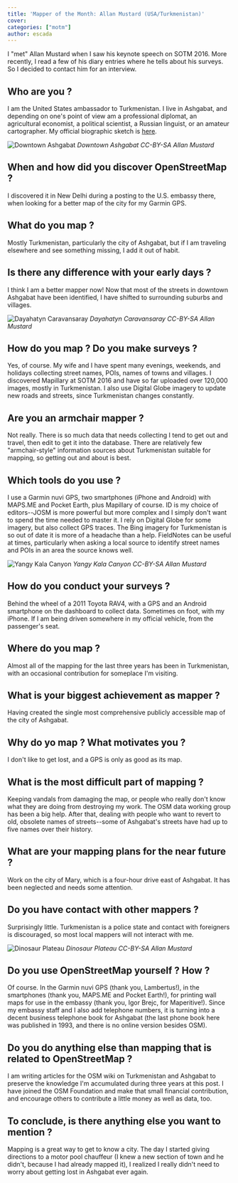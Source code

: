 ```yaml
---
title: 'Mapper of the Month: Allan Mustard (USA/Turkmenistan)'
cover: 
categories: ["motm"]
author: escada
---
```


I "met" Allan Mustard when I saw his keynote speech on SOTM 2016. More recently, I read a few of his diary entries where he tells about his surveys. So I decided to contact him for an interview.

## Who are you ?
I am the United States ambassador to Turkmenistan.  I live in Ashgabat, and depending on one's point of view am a professional diplomat, an agricultural economist, a political scientist, a Russian linguist, or an amateur cartographer.  My official biographic sketch is [here]( https://tm.usembassy.gov/our-relationship/our-ambassador/).


![Downtown Ashgabat](https://photos.smugmug.com/OSM/Screenshots/Mapper-in-the-Spotlight/Allan-Mustard/i-CwBWfkP/0/aba525ac/X3/downtown%20ashgabat-X3.jpg)
*Downtown Ashgabat CC-BY-SA Allan Mustard*

## When and how did you discover OpenStreetMap ?
I discovered it in New Delhi during a posting to the U.S. embassy there, when looking for a better map of the city for my Garmin GPS.

## What do you map ?
Mostly Turkmenistan, particularly the city of Ashgabat, but if I am traveling elsewhere and see something missing, I add it out of habit.

## Is there any difference with your early days ?
I think I am a better mapper now!  Now that most of the streets in downtown Ashgabat have been identified, I have shifted to surrounding suburbs and villages.

![Dayahatyn Caravansaray](https://photos.smugmug.com/OSM/Screenshots/Mapper-in-the-Spotlight/Allan-Mustard/i-wKhbGfL/0/808e9042/X3/Dayahatyn%20Caravansaray-X3.jpg)
*Dayahatyn Caravansaray CC-BY-SA Allan Mustard*

## How do you map ?  Do you make surveys ?
Yes, of course.  My wife and I have spent many evenings, weekends, and holidays collecting street names, POIs, names of towns and villages.  I discovered Mapillary at SOTM 2016 and have so far uploaded over 120,000 images, mostly in Turkmenistan.  I also use Digital Globe imagery to update new roads and streets, since Turkmenistan changes constantly.

## Are you an armchair mapper ?
Not really.  There is so much data that needs collecting I tend to get out and travel, then edit to get it into the database.  There are relatively few "armchair-style" information sources about Turkmenistan suitable for mapping, so getting out and about is best.



## Which tools do you use  ?
I use a Garmin nuvi GPS, two smartphones (iPhone and Android) with MAPS.ME and Pocket Earth, plus Mapillary of course.  ID is my choice of editors--JOSM is more powerful but more complex and I simply don't want to spend the time needed to master it.  I rely on Digital Globe for some imagery, but also collect GPS traces.  The Bing imagery for Turkmenistan is so out of date it is more of a headache than a help.  FieldNotes can be useful at times, particularly when asking a local source to identify street names and POIs in an area the source knows well.

![Yangy Kala Canyon](https://photos.smugmug.com/OSM/Screenshots/Mapper-in-the-Spotlight/Allan-Mustard/i-FjLgDqN/0/ab6a93ba/X3/Yangy%20Kala%20Canyon-X3.jpg)
*Yangy Kala Canyon CC-BY-SA Allan Mustard*

## How do you conduct your surveys ?
Behind the wheel of a 2011 Toyota RAV4, with a GPS and an Android smartphone on the dashboard to collect data. Sometimes on foot, with my iPhone.  If I am being driven somewhere in my official vehicle, from the passenger's seat.

## Where do you map ?
Almost all of the mapping for the last three years has been in Turkmenistan, with an occasional contribution for someplace I'm visiting.

## What is your biggest achievement as mapper ?
Having created the single most comprehensive publicly accessible map of the city of Ashgabat.

## Why do yo map ? What motivates you ?
I don't like to get lost, and a GPS is only as good as its map.

## What is the most difficult part of mapping ?
Keeping vandals from damaging the map, or people who really don't know what they are doing from destroying my work.  The OSM data working group has been a big help.  After that, dealing with people who want to revert to old, obsolete names of streets--some of Ashgabat's streets have had up to five names over their history.

## What are your mapping plans for the near future ?
Work on the city of Mary, which is a four-hour drive east of Ashgabat.  It has been neglected and needs some attention.

## Do you have contact with other mappers ?
Surprisingly little.  Turkmenistan is a police state and contact with foreigners is discouraged, so most local mappers will not interact with me.

![Dinosaur Plateau](https://photos.smugmug.com/OSM/Screenshots/Mapper-in-the-Spotlight/Allan-Mustard/i-LkKDGPN/0/cdd72811/X3/Dinosaur%20Plateau-X3.jpg)
*Dinosaur Plateau CC-BY-SA Allan Mustard*

## Do you use OpenStreetMap yourself ? How ?
Of course.  In the Garmin nuvi GPS (thank you, Lambertus!), in the smartphones (thank you, MAPS.ME and Pocket Earth!), for printing wall maps for use in the embassy (thank you, Igor Brejc, for Maperitive!).  Since my embassy staff and I also add telephone numbers, it is turning into a decent business telephone book for Ashgabat (the last phone book here was published in 1993, and there is no online version besides OSM).

## Do you do anything else than mapping that is related to OpenStreetMap ?
I am writing articles for the OSM wiki on Turkmenistan and Ashgabat to preserve the knowledge I'm accumulated during three years at this post.  I have joined the OSM Foundation and make that small financial contribution, and encourage others to contribute a little money as well as data, too.

## To conclude, is there anything else you want to mention ?
  Mapping is a great way to get to know a city.  The day I started giving directions to a motor pool chauffeur (I knew a new section of town and he didn't, because I had already mapped it), I realized I really didn't need to worry about getting lost in Ashgabat ever again.
